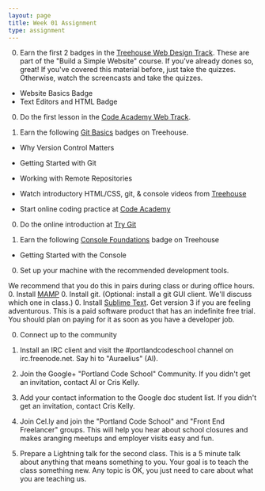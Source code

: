 ```yaml
---
layout: page
title: Week 01 Assignment
type: assignment
---
```

0. Earn the first 2 badges in the [Treehouse Web Design Track](http://teamtreehouse.com/tracks/web-design). These are part of the "Build a Simple Website" course. If you've already dones so, great! If you've covered this material before, just take the quizzes. Otherwise, watch the screencasts and take the quizzes.

  * Website Basics Badge
  * Text Editors and HTML Badge

0. Do the first lesson in the [Code Academy Web Track](http://www.codecademy.com/tracks/web).

0. Earn the following [Git Basics](http://teamtreehouse.com/library/programming/git-basics) badges on Treehouse.

  * Why Version Control Matters
  * Getting Started with Git
  * Working with Remote Repositories


  * Watch introductory HTML/CSS, git, & console videos from [Treehouse](teamtreehouse.com)
  * Start online coding practice at [Code Academy](www.codeacademy.com)

0. Do the online introduction at [Try Git](http://try.github.io/)

0. Earn the following [Console Foundations](http://teamtreehouse.com/library/programming/console-foundations) badge on Treehouse

  * Getting Started with the Console

0. Set up your machine with the recommended development tools.

  We recommend that you do this in pairs during class or during office hours.
  0. Install [MAMP](http://www.mamp.info/en/index.html)
  0. Install git. (Optional: install a git GUI client. We'll discuss which one in class.)
  0. Install [Sublime Text](http://www.sublimetext.com). Get version 3 if you are feeling adventurous. This is a paid software product that has an indefinite free trial. You should plan on paying for it as soon as you have a developer job.

0. Connect up to the community

  0. Install an IRC client and visit the #portlandcodeschool channel on irc.freenode.net. Say hi to "Auraelius" (Al).
  0. Join the Google+ "Portland Code School" Community. If you didn't get an invitation, contact Al or Cris Kelly.
  0. Add your contact information to the Google doc student list. If you didn't get an invitation, contact Cris Kelly.
  0. Join Cel.ly and join the "Portland Code School" and "Front End Freelancer" groups. This will help you hear about school closures and makes aranging meetups and employer visits easy and fun.

0. Prepare a Lightning talk for the second class. This is a 5 minute talk about anything that means something to you. Your goal is to teach the class something new. Any topic is OK, you just need to care about what you are teaching us.
